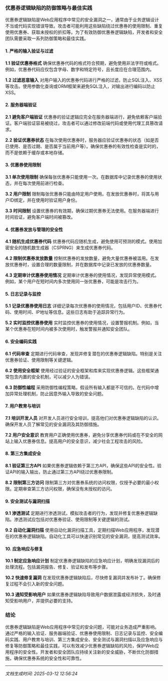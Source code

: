 ### 优惠券逻辑缺陷的防御策略与最佳实践

优惠券逻辑缺陷是Web应用程序中常见的安全漏洞之一，通常由于业务逻辑设计不当或代码实现错误导致。攻击者可能利用这些缺陷绕过优惠券的使用限制、重复使用优惠券、获取未授权的折扣等。为了有效防御优惠券逻辑缺陷，开发者和安全团队需要采取一系列防御策略和最佳实践。

#### 1. **严格的输入验证与过滤**

**1.1 验证优惠券格式**
确保优惠券代码的格式符合预期，避免使用非法字符或格式。例如，优惠券代码应仅包含字母、数字和特定符号，且长度应在合理范围内。

**1.2 过滤恶意输入**
对用户输入的优惠券代码进行严格的过滤，防止SQL注入、XSS等攻击。使用参数化查询或ORM框架来避免SQL注入，对输出进行编码以防止XSS。

#### 2. **服务器端验证**

**2.1 避免客户端验证**
优惠券的验证逻辑应完全在服务器端进行，避免依赖客户端验证。客户端验证容易被绕过，攻击者可以通过修改前端代码或使用代理工具篡改请求。

**2.2 验证优惠券状态**
在每次使用优惠券时，服务器应验证优惠券的状态（如是否已使用、是否过期、是否属于当前用户等）。确保优惠券的有效性检查是实时的，而不是依赖于缓存或本地存储。

#### 3. **优惠券使用限制**

**3.1 单次使用限制**
确保每张优惠券只能使用一次。在数据库中记录优惠券的使用状态，并在每次使用前进行检查。

**3.2 用户限制**
限制每张优惠券只能由特定用户使用。在发放优惠券时，将其与用户ID绑定，并在使用时验证用户身份。

**3.3 时间限制**
设置优惠券的有效期，确保过期优惠券无法使用。在服务器端进行时间验证，避免客户端时间被篡改。

#### 4. **优惠券发放与管理的安全性**

**4.1 随机生成优惠券代码**
优惠券代码应随机生成，避免使用可预测的模式。使用加密安全的随机数生成器（CSPRNG）来生成优惠券代码。

**4.2 限制优惠券发放数量**
控制优惠券的发放数量，避免大量优惠券被滥用。在发放优惠券时，设置合理的数量限制，并在数据库中记录已发放的优惠券数量。

**4.3 定期审计优惠券使用情况**
定期审计优惠券的使用情况，发现异常使用模式。例如，某个用户在短时间内多次使用同一张优惠券，可能是攻击行为。

#### 5. **日志记录与监控**

**5.1 记录优惠券使用日志**
详细记录每次优惠券的使用情况，包括用户ID、优惠券代码、使用时间、IP地址等信息。这些日志有助于追踪异常行为。

**5.2 实时监控优惠券使用**
实时监控优惠券的使用情况，设置警报机制。例如，当某个优惠券在短时间内被多次使用时，触发警报并通知安全团队。

#### 6. **安全编码实践**

**6.1 代码审查**
定期进行代码审查，发现并修复潜在的优惠券逻辑缺陷。特别是关注优惠券验证、使用限制等关键逻辑。

**6.2 使用安全框架**
使用经过验证的安全框架和库来实现优惠券逻辑。这些框架通常包含内置的安全机制，可以减少人为错误。

**6.3 防御性编程**
采用防御性编程策略，假设所有输入都是不可信的。在代码中增加异常处理机制，防止因意外输入导致的安全问题。

#### 7. **用户教育与培训**

**7.1 培训开发人员**
对开发人员进行安全培训，提高他们对优惠券逻辑缺陷的认识。确保开发人员了解常见的安全漏洞及其防御措施。

**7.2 用户安全意识**
教育用户正确使用优惠券，避免分享优惠券代码或在不安全的网站上输入优惠券信息。提高用户的安全意识，减少社会工程攻击的风险。

#### 8. **第三方集成安全**

**8.1 验证第三方API**
如果优惠券逻辑依赖于第三方API，确保这些API的安全性。验证API的输入输出，防止通过第三方API绕过优惠券限制。

**8.2 限制第三方访问**
限制第三方对优惠券系统的访问权限，仅授予必要的最小权限。定期审查第三方访问权限，确保没有未授权的访问。

#### 9. **安全测试与漏洞扫描**

**9.1 渗透测试**
定期进行渗透测试，模拟攻击者的行为，发现并修复优惠券逻辑缺陷。渗透测试应包括对优惠券验证、使用限制等关键逻辑的测试。

**9.2 自动化漏洞扫描**
使用自动化漏洞扫描工具，定期扫描Web应用程序，发现潜在的优惠券逻辑缺陷。自动化工具可以快速识别常见的安全漏洞，提高测试效率。

#### 10. **应急响应与修复**

**10.1 制定应急响应计划**
制定优惠券逻辑缺陷的应急响应计划，明确发现漏洞后的处理流程。包括漏洞报告、修复、验证和发布等步骤。

**10.2 快速修复漏洞**
在发现优惠券逻辑缺陷后，尽快修复漏洞并发布补丁。确保修复过程不会引入新的安全问题。

**10.3 通知受影响用户**
如果优惠券逻辑缺陷导致用户数据泄露或经济损失，及时通知受影响用户，并提供必要的支持。

### 结论

优惠券逻辑缺陷是Web应用程序中常见的安全问题，可能对业务造成严重影响。通过严格的输入验证、服务器端验证、优惠券使用限制、日志记录与监控、安全编码实践、用户教育与培训、第三方集成安全、安全测试与漏洞扫描以及应急响应与修复等防御策略和最佳实践，可以有效减少优惠券逻辑缺陷的风险，保护Web应用程序的安全性。开发者和安全团队应持续关注新的安全威胁，不断优化防御措施，确保优惠券系统的安全性和可靠性。

---

*文档生成时间: 2025-03-12 12:56:24*



















